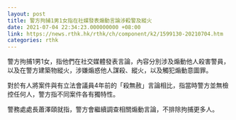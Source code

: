 ```yaml
---
layout: post
title: 警方拘捕1男1女指在社媒發表煽動言論涉殺警及縱火
date: 2021-07-04 22:34:23.000000000 +08:00
link: https://news.rthk.hk/rthk/ch/component/k2/1599130-20210704.htm
categories: rthk
---
```


警方拘捕1男1女，指他們在社交媒體發表言論，內容分別涉及煽動他人殺害警員，以及在警方建築物縱火，涉嫌煽惑他人謀殺、縱火，以及觸犯煽動意圖罪。

對於有人將案件與有立法會議員4年前的「殺無赦」言論相比，指當時警方並無檢控任何人，警方指不同案件各有獨特性。

警務處處長蕭澤頤就指，警方會繼續調查相關煽動言論，不排除拘捕更多人。
